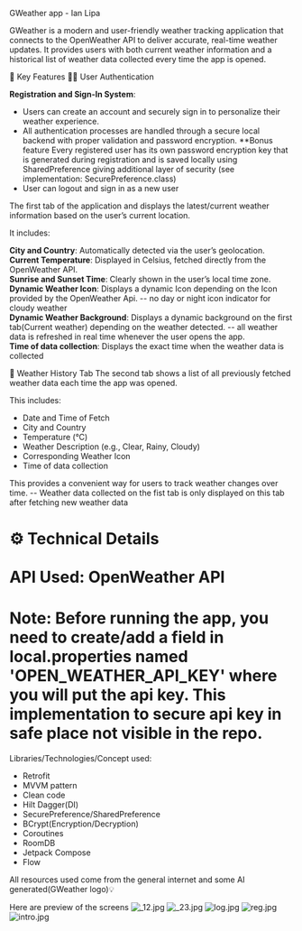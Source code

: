 GWeather app - Ian Lipa

GWeather is a modern and user-friendly weather tracking application that connects to the OpenWeather
API to deliver accurate, real-time weather updates. It provides users with both current weather
information and a historical list of weather data collected every time the app is opened.

🚀 Key Features
🧑‍💻 User Authentication

**Registration and Sign-In System**:

- Users can create an account and securely sign in to personalize their weather experience.
- All authentication processes are handled through a secure local backend with proper validation and
  password encryption.
  **Bonus feature
  Every registered user has its own password encryption key that is generated during registration
  and is saved locally using SharedPreference giving additional layer of security
  (see implementation: SecurePreference.class)
- User can logout and sign in as a new user

The first tab of the application and displays the latest/current weather information based on the
user’s current location.

It includes:

**City and Country**: Automatically detected via the user’s geolocation.<br>
**Current Temperature**: Displayed in Celsius, fetched directly from the OpenWeather API.<br>
**Sunrise and Sunset Time**: Clearly shown in the user’s local time zone.<br>
**Dynamic Weather Icon**: Displays a dynamic Icon depending on the Icon provided by the OpenWeather
Api. -- no day or night icon indicator for cloudy weather<br>
**Dynamic Weather Background**: Displays a dynamic background on the first tab(Current weather)
depending on the weather detected. -- all weather data is refreshed in real time whenever the user
opens the app.<br>
**Time of data collection**: Displays the exact time when the weather data is collected<br>

📜 Weather History Tab
The second tab shows a list of all previously fetched weather data each time the app was opened.

This includes:

- Date and Time of Fetch
- City and Country
- Temperature (°C)
- Weather Description (e.g., Clear, Rainy, Cloudy)
- Corresponding Weather Icon
- Time of data collection

This provides a convenient way for users to track weather changes over time.
-- Weather data collected on the fist tab is only displayed on this tab after fetching new weather
data

⚙️ Technical Details<br><br>
API Used: OpenWeather API
===============================================================================================
Note: Before running the app, you need to create/add a field in local.properties named
'OPEN_WEATHER_API_KEY' where you will put the api key. This implementation to secure api key in
safe place not visible in the repo.
===============================================================================================

Libraries/Technologies/Concept used:

- Retrofit
- MVVM pattern
- Clean code
- Hilt Dagger(DI)
- SecurePreference/SharedPreference
- BCrypt(Encryption/Decryption)
- Coroutines
- RoomDB
- Jetpack Compose
- Flow

All resources used come from the general internet and some AI generated(GWeather logo)💡

Here are preview of the screens
![_12.jpg](app/src/main/res/drawable/_12.jpg)
![_23.jpg](app/src/main/res/drawable/_23.jpg)
![log.jpg](app/src/main/res/drawable/log.jpg)
![reg.jpg](app/src/main/res/drawable/reg.jpg)
![intro.jpg](app/src/main/res/drawable/intro.jpg)
